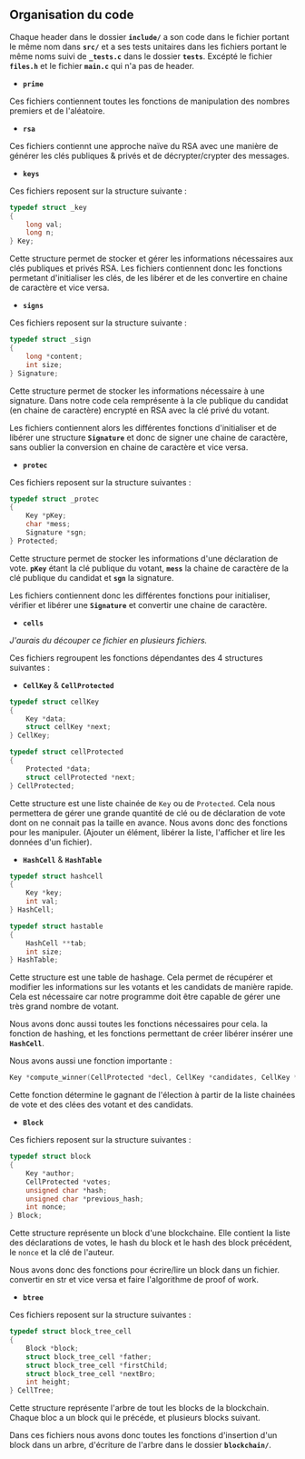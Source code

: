 Organisation du code
--------------------

Chaque header dans le dossier **`include/`** a son code dans le fichier portant le même nom dans **`src/`** et a ses tests unitaires dans les fichiers portant le même noms suivi de **`_tests.c`** dans le dossier **`tests`**.
Excépté le fichier **`files.h`** et le fichier **`main.c`** qui n'a pas de header.

- **`prime`**

Ces fichiers contiennent toutes les fonctions de manipulation des nombres premiers et de l'aléatoire.

- **`rsa`**

Ces fichiers contiennt une approche naïve du RSA avec une manière de générer les clés publiques & privés et de décrypter/crypter des messages.

- **`keys`**

Ces fichiers reposent sur la structure suivante :

```c
typedef struct _key
{
    long val;
    long n;
} Key;
```

Cette structure permet de stocker et gérer les informations nécessaires aux clés publiques et privés RSA.
Les fichiers contiennent donc les fonctions permetant d'initialiser les clés, de les libérer et de les convertire en chaine de caractère et vice versa.

- **`signs`**

Ces fichiers reposent sur la structure suivante :

```c
typedef struct _sign
{
    long *content;
    int size;
} Signature;
```

Cette structure permet de stocker les informations nécessaire à une signature.
Dans notre code cela remprésente à la cle publique du candidat (en chaine de caractère) encrypté en RSA avec la clé privé du votant.

Les fichiers contiennent alors les différentes fonctions d'initialiser et de libérer une structure **`Signature`** et donc de signer une chaine de caractère, sans oublier la conversion en chaine de caractère et vice versa.

- **`protec`**

Ces fichiers reposent sur la structure suivantes :

```c
typedef struct _protec
{
    Key *pKey;
    char *mess;
    Signature *sgn;
} Protected;
```

Cette structure permet de stocker les informations d'une déclaration de vote. **`pKey`** étant la clé publique du votant, **`mess`** la chaine de caractère de la clé publique du candidat et **`sgn`** la signature.

Les fichiers contiennent donc les différentes fonctions pour initialiser, vérifier et libérer une **`Signature`** et convertir une chaine de caractère.

- **`cells`**

*J'aurais du découper ce fichier en plusieurs fichiers.*

Ces fichiers regroupent les fonctions dépendantes des 4 structures suivantes :

* **`CellKey`** & **`CellProtected`**

```c
typedef struct cellKey
{
    Key *data;
    struct cellKey *next;
} CellKey;

typedef struct cellProtected
{
    Protected *data;
    struct cellProtected *next;
} CellProtected;

```

Cette structure est une liste chainée de `Key` ou de `Protected`.
Cela nous permettera de gérer une grande quantité de clé ou de déclaration de vote dont on ne connait pas la taille en avance.
Nous avons donc des fonctions pour les manipuler. (Ajouter un élément, libérer la liste, l'afficher et lire les données d'un fichier).

* **`HashCell`** & **`HashTable`**
```c
typedef struct hashcell
{
    Key *key;
    int val;
} HashCell;

typedef struct hastable
{
    HashCell **tab;
    int size;
} HashTable;

```
Cette structure est une table de hashage. 
Cela permet de récupérer et modifier les informations sur les votants et les candidats de manière rapide. 
Cela est nécessaire car notre programme doit être capable de gérer une très grand nombre de votant.

Nous avons donc aussi toutes les fonctions nécessaires pour cela. la fonction de hashing, et les fonctions permettant de créer libérer insérer une **`HashCell`**.

Nous avons aussi une fonction importante :
```c
Key *compute_winner(CellProtected *decl, CellKey *candidates, CellKey *voters, int sizeC, int sizeV);
```
Cette fonction détermine le gagnant de l'élection à partir de la liste chainées de vote et des clées des votant et des candidats. 
<!---
Nous l'expliquerons plus en détail plus tard dans le rapport.
    TODO don't forget
-->

- **`Block`**

Ces fichiers reposent sur la structure suivantes :

```c
typedef struct block
{
    Key *author;
    CellProtected *votes;
    unsigned char *hash;
    unsigned char *previous_hash;
    int nonce;
} Block;
```

Cette structure représente un block d'une blockchaine. 
Elle contient la liste des déclarations de votes, le hash du block et le hash des block précédent, le `nonce` et la clé de l'auteur.

Nous avons donc des fonctions pour écrire/lire un block dans un fichier. convertir en str et vice versa et faire l'algorithme de proof of work.

- **`btree`**

Ces fichiers reposent sur la structure suivantes :

```c
typedef struct block_tree_cell
{
    Block *block;
    struct block_tree_cell *father;
    struct block_tree_cell *firstChild;
    struct block_tree_cell *nextBro;
    int height;
} CellTree;
```

Cette structure représente l'arbre de tout les blocks de la blockchain. Chaque bloc a un block qui le précéde, et plusieurs blocks suivant.

Dans ces fichiers nous avons donc toutes les fonctions d'insertion d'un block dans un arbre, d'écriture de l'arbre dans le dossier **`blockchain/`**.